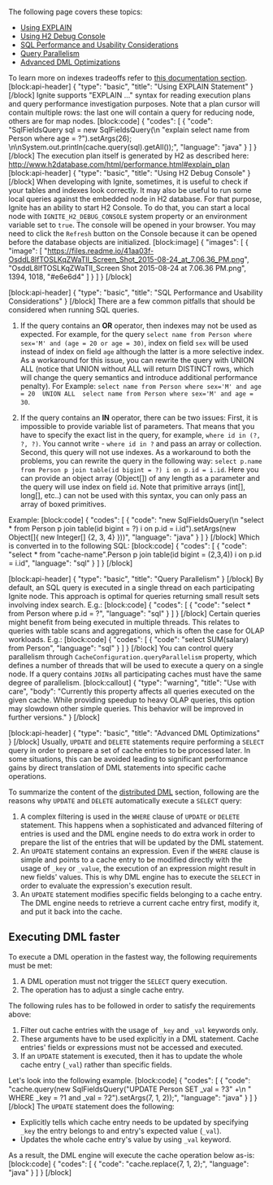 The following page covers these topics:
* [Using EXPLAIN](#using-explain-statement)
* [Using H2 Debug Console](#using-h2-debug-console)
* [SQL Performance and Usability Considerations](#sql-performance-and-usability-considerations)
* [Query Parallelism](#query-parallelism)
* [Advanced DML Optimizations](#advanced-dml-optimizations)

To learn more on indexes tradeoffs refer to [this documentation section](http://apacheignite.readme.io/docs/indexes#indexes-tradeoffs).
[block:api-header]
{
  "type": "basic",
  "title": "Using EXPLAIN Statement"
}
[/block]
Ignite supports "EXPLAIN ..." syntax for reading execution plans and query performance investigation purposes.  Note that a plan cursor will contain multiple rows: the last one will contain a query for reducing node, others are for map nodes.
[block:code]
{
  "codes": [
    {
      "code": "SqlFieldsQuery sql = new SqlFieldsQuery(\n  \"explain select name from Person where age = ?\").setArgs(26); \n\nSystem.out.println(cache.query(sql).getAll());",
      "language": "java"
    }
  ]
}
[/block]
The execution plan itself is generated by H2 as described here: 
http://www.h2database.com/html/performance.html#explain_plan
[block:api-header]
{
  "type": "basic",
  "title": "Using H2 Debug Console"
}
[/block]
When developing with Ignite, sometimes, it is useful to check if your tables and indexes look  correctly. It may also be useful to run some local queries against the embedded node in H2 database. For that purpose, Ignite has an ability to start H2 Console. To do that, you can start a local node with `IGNITE_H2_DEBUG_CONSOLE` system property or an environment variable set to `true`. The console will be opened in your browser. You may need to click the `Refresh` button on the Console because it can be opened before the database objects are initialized. 
[block:image]
{
  "images": [
    {
      "image": [
        "https://files.readme.io/41aa03f-OsddL8lfTOSLKqZWaTlI_Screen_Shot_2015-08-24_at_7.06.36_PM.png",
        "OsddL8lfTOSLKqZWaTlI_Screen Shot 2015-08-24 at 7.06.36 PM.png",
        1394,
        1018,
        "#e6e6d4"
      ]
    }
  ]
}
[/block]

[block:api-header]
{
  "type": "basic",
  "title": "SQL Performance and Usability Considerations"
}
[/block]
There are a few common pitfalls that should be considered when running SQL queries.

1. If the query contains an **OR** operator, then indexes may not be used as expected. For example, for the query `select name from Person where sex='M' and (age = 20 or age = 30)`, index on field `sex` will be used instead of index on field `age` although the latter is a more selective index. As a workaround for this issue, you can rewrite the query with UNION ALL (notice that UNION without ALL will return DISTINCT rows, which will change the query semantics and introduce additional performance penalty). For Example:
 `select name from Person where sex='M' and age = 20 
UNION ALL 
select name from Person where sex='M' and age = 30`. 

2. If the query contains an **IN** operator, there can be two issues: First, it is impossible to provide variable list of parameters. That means that you have to specify the exact list in the query, for example, `where id in (?, ?, ?)`. You cannot write - `where id in ?` and pass an array or collection. Second, this query will not use indexes. As a workaround to both the problems, you can rewrite the query in the following way: `select p.name from Person p join table(id bigint = ?) i on p.id = i.id`. 
Here you can provide an object array (Object[]) of any length as a parameter and the query will use index on field `id`. Note that primitive arrays (int[], long[], etc..) can not be used with this syntax, you can only pass an array of boxed primitives.

Example:
[block:code]
{
  "codes": [
    {
      "code": "new SqlFieldsQuery(\n  \"select * from Person p join table(id bigint = ?) i on p.id = i.id\").setArgs(new Object[]{ new Integer[] {2, 3, 4} }))",
      "language": "java"
    }
  ]
}
[/block]
Which is converted in to the following SQL:
[block:code]
{
  "codes": [
    {
      "code": "select * from \"cache-name\".Person p join table(id bigint = (2,3,4)) i on p.id = i.id",
      "language": "sql"
    }
  ]
}
[/block]

[block:api-header]
{
"type": "basic",
  "title": "Query Parallelism"
}
[/block]
By default, an SQL query is executed in a single thread on each participating Ignite node. This approach is optimal for queries returning small result sets involving index search. E.g.:
[block:code]
{
  "codes": [
    {
      "code": "select * from Person where p.id = ?",
      "language": "sql"
    }
  ]
}
[/block]
Certain queries might benefit from being executed in multiple threads. This relates to queries with table scans and aggregations, which is often the case for OLAP workloads. E.g.:
[block:code]
{
  "codes": [
    {
      "code": "select SUM(salary) from Person",
      "language": "sql"
    }
  ]
}
[/block]
You can control query parallelism through `CacheConfiguration.queryParallelism` property, which defines a number of threads that will be used to execute a query on a single node. 
If a query contains `JOINs` all participating caches must have the same degree of parallelism.
[block:callout]
{
  "type": "warning",
  "title": "Use with care",
  "body": "Currently this property affects all queries executed on the given cache. While providing speedup to heavy OLAP queries, this option may slowdown other simple queries. This behavior will be improved in further versions."
}
[/block]

[block:api-header]
{
  "type": "basic",
  "title": "Advanced DML Optimizations"
}
[/block]
Usually, `UPDATE` and `DELETE` statements require performing a `SELECT` query in order to prepare a set of cache entries to be processed later. In some situations, this can be avoided leading to significant performance gains by direct translation of DML statements into specific cache operations.

To summarize the content of the [distributed DML](doc:dml) section, following are the reasons why `UPDATE` and `DELETE` automatically execute a `SELECT` query:

1. A complex filtering is used in the `WHERE` clause of `UPDATE` or `DELETE` statement. This happens when a sophisticated and advanced filtering of entries is used and the DML engine needs to do extra work in order to prepare the list of the entries that will be updated by the DML statement. 
2. An `UPDATE` statement contains an expression. Even if the `WHERE` clause is simple and points to a cache entry to be modified directly with the usage of `_key` or `_value`, the execution of an expression might result in new fields' values. This is why DML engine has to execute the `SELECT` in order to evaluate the expression's execution result.
3. An `UPDATE` statement modifies specific fields belonging to a cache entry. The DML engine needs to retrieve a current cache entry first, modify it, and put it back into the cache. 

## Executing DML faster

To execute a DML operation in the fastest way, the following requirements must be met:
1. A DML operation must not trigger the `SELECT` query execution.
2. The operation has to adjust a single cache entry.

The following rules has to be followed in order to satisfy the requirements above: 
1. Filter out cache entries with the usage of `_key` and `_val` keywords only.
2. These arguments have to be used explicitly in a DML statement. Cache entries' fields or expressions must not be accessed and executed.
3. If an `UPDATE` statement is executed, then it has to update the whole cache entry (`_val`) rather than specific fields.

Let's look into the following example.
[block:code]
{
  "codes": [
    {
      "code": "cache.query(new SqlFieldsQuery(\"UPDATE Person SET _val = ?3\" +\n    \" WHERE _key = ?1 and _val = ?2\").setArgs(7, 1, 2));",
      "language": "java"
    }
  ]
}
[/block]
The `UPDATE` statement does the following:
- Explicitly tells which cache entry needs to be updated by specifying `_key` the entry belongs to and entry's expected value (`_val`).
- Updates the whole cache entry's value by using `_val` keyword.

As a result, the DML engine will execute the cache operation below as-is:
[block:code]
{
  "codes": [
    {
      "code": "cache.replace(7, 1, 2);",
      "language": "java"
    }
  ]
}
[/block]